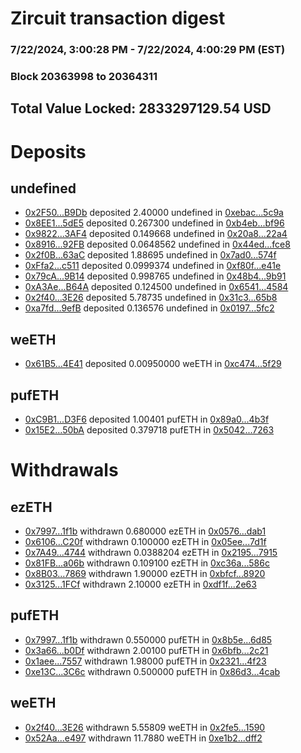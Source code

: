 # Zircuit transaction digest
### 7/22/2024, 3:00:28 PM - 7/22/2024, 4:00:29 PM (EST)
### Block 20363998 to 20364311

## Total Value Locked: 2833297129.54 USD

# Deposits
## undefined
- [0x2F50...B9Db](https://etherscan.io/address/0x2F50cd2fB35A3f667f6BC0Ea77EF6ff32aF2B9Db) deposited 2.40000 undefined in [0xebac...5c9a](https://etherscan.io/tx/0x2F50cd2fB35A3f667f6BC0Ea77EF6ff32aF2B9Db)
- [0x8EE1...5dE5](https://etherscan.io/address/0x8EE18B3b61F5beCdffCFC572E4b48d485f945dE5) deposited 0.267300 undefined in [0xb4eb...bf96](https://etherscan.io/tx/0x8EE18B3b61F5beCdffCFC572E4b48d485f945dE5)
- [0x9822...3AF4](https://etherscan.io/address/0x9822A09225116E1E80F0416514eAf2A280f33AF4) deposited 0.149668 undefined in [0x20a8...22a4](https://etherscan.io/tx/0x9822A09225116E1E80F0416514eAf2A280f33AF4)
- [0x8916...92FB](https://etherscan.io/address/0x89162F1C2Cfd40E5124c1B13Fd4468776adE92FB) deposited 0.0648562 undefined in [0x44ed...fce8](https://etherscan.io/tx/0x89162F1C2Cfd40E5124c1B13Fd4468776adE92FB)
- [0x2f0B...63aC](https://etherscan.io/address/0x2f0B82852c7262413D00173D71118e4c9Cce63aC) deposited 1.88695 undefined in [0x7ad0...574f](https://etherscan.io/tx/0x2f0B82852c7262413D00173D71118e4c9Cce63aC)
- [0xFfa2...c511](https://etherscan.io/address/0xFfa2C9c8DE07D27184CA8Bc7045b6b383B0Dc511) deposited 0.0999374 undefined in [0xf80f...e41e](https://etherscan.io/tx/0xFfa2C9c8DE07D27184CA8Bc7045b6b383B0Dc511)
- [0x79cA...9B14](https://etherscan.io/address/0x79cA2bc57464A866724E773813bbdf9BE0249B14) deposited 0.998765 undefined in [0x48b4...9b91](https://etherscan.io/tx/0x79cA2bc57464A866724E773813bbdf9BE0249B14)
- [0xA3Ae...B64A](https://etherscan.io/address/0xA3Ae2313A24829CbC2308d16acB9830Bb422B64A) deposited 0.124500 undefined in [0x6541...4584](https://etherscan.io/tx/0xA3Ae2313A24829CbC2308d16acB9830Bb422B64A)
- [0x2f40...3E26](https://etherscan.io/address/0x2f40527f5A31773666BE3A8De376EE87231e3E26) deposited 5.78735 undefined in [0x31c3...65b8](https://etherscan.io/tx/0x2f40527f5A31773666BE3A8De376EE87231e3E26)
- [0xa7fd...9efB](https://etherscan.io/address/0xa7fdC0F239B7A4e444A9e5749E7599f6B4729efB) deposited 0.136576 undefined in [0x0197...5fc2](https://etherscan.io/tx/0xa7fdC0F239B7A4e444A9e5749E7599f6B4729efB)
## weETH
- [0x61B5...4E41](https://etherscan.io/address/0x61B59C8FA4c6502a386D841EE7aeAd01b0d54E41) deposited 0.00950000 weETH in [0xc474...5f29](https://etherscan.io/tx/0x61B59C8FA4c6502a386D841EE7aeAd01b0d54E41)
## pufETH
- [0xC9B1...D3F6](https://etherscan.io/address/0xC9B151b9B0774b876206f035F2166C5299C7D3F6) deposited 1.00401 pufETH in [0x89a0...4b3f](https://etherscan.io/tx/0xC9B151b9B0774b876206f035F2166C5299C7D3F6)
- [0x15E2...50bA](https://etherscan.io/address/0x15E20334480b0a6093fc378126853C00a16050bA) deposited 0.379718 pufETH in [0x5042...7263](https://etherscan.io/tx/0x15E20334480b0a6093fc378126853C00a16050bA)
# Withdrawals
## ezETH
- [0x7997...1f1b](https://etherscan.io/address/0x7997Fdf257826c5C4fb5FA3A1EBF582971601f1b) withdrawn 0.680000 ezETH in [0x0576...dab1](https://etherscan.io/tx/0x7997Fdf257826c5C4fb5FA3A1EBF582971601f1b)
- [0x6106...C20f](https://etherscan.io/address/0x61068AbfB8349f90bd0bAb12347ec10e0C55C20f) withdrawn 0.100000 ezETH in [0x05ee...7d1f](https://etherscan.io/tx/0x61068AbfB8349f90bd0bAb12347ec10e0C55C20f)
- [0x7A49...4744](https://etherscan.io/address/0x7A493Be5c2ce014cD049Bf178a1ac0Db1B434744) withdrawn 0.0388204 ezETH in [0x2195...7915](https://etherscan.io/tx/0x7A493Be5c2ce014cD049Bf178a1ac0Db1B434744)
- [0x81FB...a06b](https://etherscan.io/address/0x81FBce17B09b3d0bA6d3e3330031B1C9917Fa06b) withdrawn 0.109100 ezETH in [0xc36a...586c](https://etherscan.io/tx/0x81FBce17B09b3d0bA6d3e3330031B1C9917Fa06b)
- [0x8B03...7869](https://etherscan.io/address/0x8B03E247954A3ECd98aa8C08414ea1b359347869) withdrawn 1.90000 ezETH in [0xbfcf...8920](https://etherscan.io/tx/0x8B03E247954A3ECd98aa8C08414ea1b359347869)
- [0x3125...1FCf](https://etherscan.io/address/0x3125ad9D663DC64a10Ee21C1D3400Cfb14d31FCf) withdrawn 2.10000 ezETH in [0xdf1f...2e63](https://etherscan.io/tx/0x3125ad9D663DC64a10Ee21C1D3400Cfb14d31FCf)
## pufETH
- [0x7997...1f1b](https://etherscan.io/address/0x7997Fdf257826c5C4fb5FA3A1EBF582971601f1b) withdrawn 0.550000 pufETH in [0x8b5e...6d85](https://etherscan.io/tx/0x7997Fdf257826c5C4fb5FA3A1EBF582971601f1b)
- [0x3a66...b0Df](https://etherscan.io/address/0x3a66F923e59E969609CD24Be579084e363cab0Df) withdrawn 2.00100 pufETH in [0x6bfb...2c21](https://etherscan.io/tx/0x3a66F923e59E969609CD24Be579084e363cab0Df)
- [0x1aee...7557](https://etherscan.io/address/0x1aeeaa375b4112f537FaFDEA5AA3BAB0e1257557) withdrawn 1.98000 pufETH in [0x2321...4f23](https://etherscan.io/tx/0x1aeeaa375b4112f537FaFDEA5AA3BAB0e1257557)
- [0xe13C...3C6c](https://etherscan.io/address/0xe13C6AD1Cb68AeE0999BE7c83Cba4fe7f5433C6c) withdrawn 0.500000 pufETH in [0x86d3...4cab](https://etherscan.io/tx/0xe13C6AD1Cb68AeE0999BE7c83Cba4fe7f5433C6c)
## weETH
- [0x2f40...3E26](https://etherscan.io/address/0x2f40527f5A31773666BE3A8De376EE87231e3E26) withdrawn 5.55809 weETH in [0x2fe5...1590](https://etherscan.io/tx/0x2f40527f5A31773666BE3A8De376EE87231e3E26)
- [0x52Aa...e497](https://etherscan.io/address/0x52Aa899454998Be5b000Ad077a46Bbe360F4e497) withdrawn 11.7880 weETH in [0xe1b2...dff2](https://etherscan.io/tx/0x52Aa899454998Be5b000Ad077a46Bbe360F4e497)
